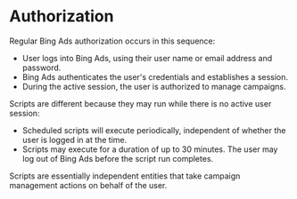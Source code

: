 # Authorization

Regular Bing Ads authorization occurs in this sequence:

- User logs into Bing Ads, using their user name or email address and password.
- Bing Ads authenticates the user's credentials and establishes a session.
- During the active session, the user is authorized to manage campaigns.

Scripts are different because they may run while there is no active user session:
- Scheduled scripts will execute periodically, independent of whether the user is logged in at the time.
- Scripts may execute for a duration of up to 30 minutes. The user may log out of Bing Ads before the script run completes.

Scripts are essentially independent entities that take campaign management actions on behalf of the user.
